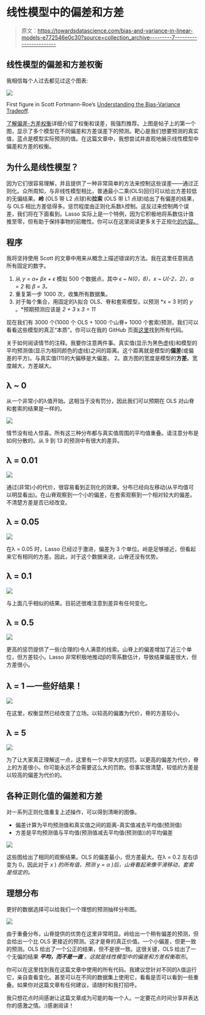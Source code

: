 # 线性模型中的偏差和方差

> 原文：<https://towardsdatascience.com/bias-and-variance-in-linear-models-e772546e0c30?source=collection_archive---------7----------------------->

## 线性模型的偏差和方差权衡

我相信每个人过去都见过这个图表:

![](img/6b882c4baced2eab498f043ab550600a.png)

First figure in Scott Fortmann-Roe’s [Understanding the Bias-Variance Tradeoff](http://scott.fortmann-roe.com/docs/BiasVariance.html).

[了解偏差-方差权衡](http://scott.fortmann-roe.com/docs/BiasVariance.html)详细介绍了权衡和误差，我强烈推荐。上图是帖子上的第一个图，显示了多个模型在不同偏差和方差误差下的预测。靶心是我们想要预测的真实值，蓝点是模型实际预测的值。在这篇文章中，我想尝试并直观地展示线性模型中偏差和方差的权衡。

## 为什么是线性模型？

因为它们很容易理解，并且提供了一种非常简单的方法来控制这些误差——通过正则化。众所周知，与非线性模型相比，普通最小二乘(OLS)回归可以给出方差较低的无偏结果。**岭** (OLS 带 L2 点球)和**拉索** (OLS 带 L1 点球)给出了有偏差的结果，与 OLS 相比方差低得多。惩罚程度由正则化系数λ控制。这反过来控制两个误差，我们将在下面看到。Lasso 实际上是一个特例，因为它积极地将系数估计值推至零，但有助于保持事物的前瞻性。你可以在这里阅读更多关于正规化[的内容。](/regularization-in-machine-learning-76441ddcf99a)

## 程序

我将坚持使用 Scott 的文章中用来从概念上描述错误的方法。我在这里任意挑选所有固定的数字。

1.  从 *y = α+ βx + ϵ* 模拟 500 个数据点，其中 *ϵ ~ N(0，8)，x ~ U(-2，2)，α = 2* 和 *β = 3。*
2.  重复第一步 1000 次，收集所有数据集。
3.  对于每个集合，用固定的λ拟合 OLS、脊和套索模型，以预测 *x = 3 时的 *y* 。*预期预测应该是 *2 + 3* x *3 = 11*

现在我们有 3000 个(1000 个 OLS + 1000 个山脊+ 1000 个套索)预测，我们可以看看这些模型的真正“本质”。你可以在我的 GitHub 页面[这里](https://github.com/DarkestFloyd/blog_files/blob/master/bias_variance/bias_variance.ipynb)找到所有代码。

关于如何阅读情节的注释。我要你注意两件事。真实值(显示为黑色虚线)和模型的平均预测值(显示为相同颜色的虚线)之间的距离。这个距离就是模型的**偏差**(或偏差的平方)。与真实值(11)的大偏移是大偏差。
2。直方图的宽度是模型的**方差**。宽度越大，方差越大。

## λ ~ 0

从一个非常小的λ值开始。这相当于没有罚分，因此我们可以预期在 OLS 对山脊和套索的结果是一样的。

![](img/970ba164473b9454641d99da594f9ab5.png)

情节没有给人惊喜。所有这三种分布都与真实值周围的平均值重叠。请注意分布是如何分散的。从 9 到 13 的预测中有很大的差异。

## λ = 0.01

![](img/37fedfe48e93b3255702c3d38e26dfe9.png)

通过(非常)小的代价，很容易看到正则化的效果。分布已经向左移动(从平均值可以明显看出)。在山脊观察到一个小的偏差，在套索观察到一个相对较大的偏差。不清楚方差是否已经改变。

## λ = 0.05

![](img/985dff96c70ab8e786aacd5edd1acb80.png)

在λ = 0.05 时，Lasso 已经过于激进，偏差为 3 个单位。岭是足够接近，但看起来它有相同的方差。因此，对于这个数据来说，山脊还没有优势。

## λ = 0.1

![](img/df53f151de771ea5e8ec6dc1b171827a.png)

与上面几乎相似的结果。目前还很难注意到差异有任何变化。

## λ = 0.5

![](img/fe3b8c16b2a0bca5bf643b556b934c3b.png)

更高的惩罚提供了一些(合理的)令人满意的线索。山脊上的偏差增加了近三个单位，但方差较小。Lasso 非常积极地推动β的零系数估计，导致结果偏差很大，但方差很小。

## λ = 1 —一些好结果！

![](img/64a2af2618c95954c0483882baddb338.png)

在这里，权衡显然已经改变了立场。以较高的偏置为代价，脊的方差较小。

## λ = 5

![](img/427336836bcd45af8977887fcf0b2972.png)

为了让大家真正理解这一点，这里有一个非常大的惩罚。以更高的偏差为代价，脊上的方差很小。你可能永远不会需要这么大的罚款。但事实很清楚，较低的方差是以较高的偏差为代价的。

## 各种正则化值的偏差和方差

对一系列正则化值重复上述操作，可以得到清晰的图像。

*   偏差计算为平均预测值和真实值之间的距离-真实值减去平均值(预测值)
*   方差是平均预测值与平均值(预测值减去平均值(预测值))的平均偏差

![](img/d78736ce76e7513b4642d0f10d41b849.png)

这些图给出了相同的观察结果。OLS 的偏差最小，但方差最大。在λ = 0.2 左右(β变为 0，因此对于 *x* ) *的所有值，预测 *y = α* )后，山脊看起来像平滑移动，套索是恒定的。*

## 理想分布

更好的数据选择可以给我们一个理想的预测抽样分布图。

![](img/452acd847b6c6e7b7e207fed394c8aca.png)

由于重叠分布，山脊提供的优势在这里非常明显。岭给出一个稍有偏差的预测，但会给出一个比 OLS 更接近的预测。这才是脊的真正价值。一个小偏差，但更一致的预测。OLS 给出了一个公正的结果，但不是很一致。这很关键，OLS 给出了一个无偏的结果 ***平均，而不是一直*** *。*这就是线性模型中的偏差和方差权衡取*形*。

你可以在这里找到我在这篇文章中使用的所有代码。我建议您针对不同的λ值运行它，亲自查看变化。甚至可以在不同的数据集上使用它，看看是否可以看到一些重叠。如果你对这篇文章有任何建议，请随时和我打招呼。

我只想花点时间感谢让这篇文章成为可能的每一个人。一定要花点时间分享并表达你的感激之情。:)感谢阅读！